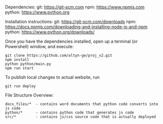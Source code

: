Dependencies:
    git: https://git-scm.com
    npm: https://www.npmjs.com
    python: https://www.python.org

Installation instructions:
    git: https://git-scm.com/downloads
    npm: https://docs.npmjs.com/downloading-and-installing-node-js-and-npm
    python: https://www.python.org/downloads/

Once you have the dependencies installed, open up a terminal (or Powershell) window, and execute:

    git clone https://github.com/altyn-ge/proj_v2.git
    npm install
    python python/main.py
    npm run start

To publish local changes to actual website, run
    
    git run deploy

File Structure Overview:

    docx_files/*  - contains word documents that python code converts into js code
    python/*      - contains python code that generates js code
    src/*         - contains js/css source code that is actually deployed
